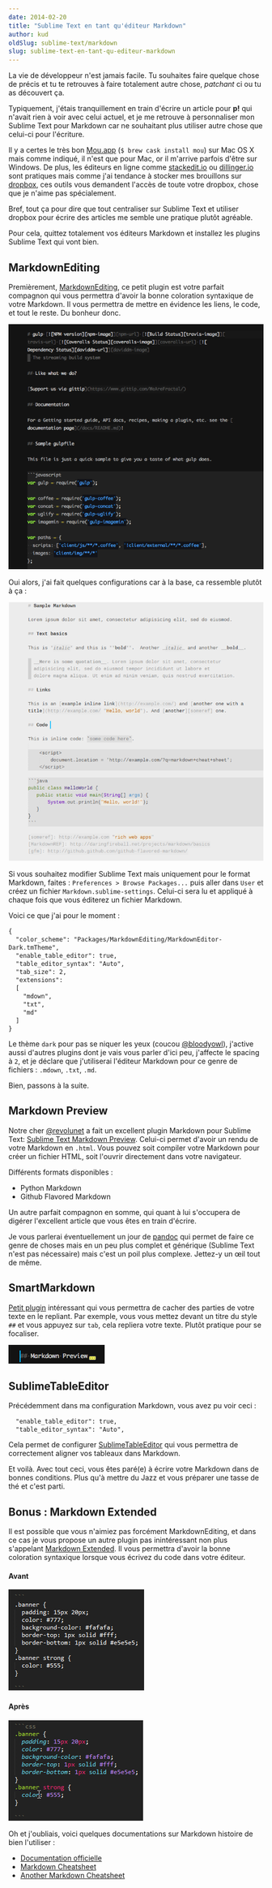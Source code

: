 ```yaml
---
date: 2014-02-20
title: "Sublime Text en tant qu'éditeur Markdown"
author: kud
oldSlug: sublime-text/markdown
slug: sublime-text-en-tant-qu-editeur-markdown
---
```


La vie de développeur n'est jamais facile. Tu souhaites faire quelque chose de
précis et tu te retrouves à faire totalement autre chose, _patchant_ ci ou tu as
découvert ça.

Typiquement, j'étais tranquillement en train d'écrire un article pour **p!** qui
n'avait rien à voir avec celui actuel, et je me retrouve à personnaliser mon
Sublime Text pour Markdown car ne souhaitant plus utiliser autre chose que
celui-ci pour l'écriture.

Il y a certes le très bon [Mou.app](http://mouapp.com/)
(`$ brew cask install mou`) sur Mac OS X mais comme indiqué, il n'est que pour
Mac, or il m'arrive parfois d'être sur Windows. De plus, les éditeurs en ligne
comme [stackedit.io](https://stackedit.io/) ou
[dillinger.io](http://dillinger.io/) sont pratiques mais comme j'ai tendance à
stocker mes brouillons sur [dropbox](https://db.tt/nTkiSUb), ces outils vous
demandent l'accès de toute votre dropbox, chose que je n'aime pas spécialement.

Bref, tout ça pour dire que tout centraliser sur Sublime Text et utiliser
dropbox pour écrire des articles me semble une pratique plutôt agréable.

Pour cela, quittez totalement vos éditeurs Markdown et installez les plugins
Sublime Text qui vont bien.

## MarkdownEditing

Premièrement, [MarkdownEditing](http://ttscoff.github.io/MarkdownEditing/), ce
petit plugin est votre parfait compagnon qui vous permettra d'avoir la bonne
coloration syntaxique de votre Markdown. Il vous permettra de mettre en évidence
les liens, le code, et tout le reste. Du bonheur donc.

![](/public/images/articles/2014-02-20-sublime-text-en-tant-qu-editeur-markdown/preview-markdownediting.png)

Oui alors, j'ai fait quelques configurations car à la base, ca ressemble plutôt
à ça :

![](/public/images/articles/2014-02-20-sublime-text-en-tant-qu-editeur-markdown/preview-markdownediting-light.png)

Si vous souhaitez modifier Sublime Text mais uniquement pour le format Markdown,
faites : `Preferences > Browse Packages...` puis aller dans `User` et créez un
fichier `Markdown.sublime-settings`. Celui-ci sera lu et appliqué à chaque fois
que vous éditerez un fichier Markdown.

Voici ce que j'ai pour le moment :

```
{
  "color_scheme": "Packages/MarkdownEditing/MarkdownEditor-Dark.tmTheme",
  "enable_table_editor": true,
  "table_editor_syntax": "Auto",
  "tab_size": 2,
  "extensions":
  [
    "mdown",
    "txt",
    "md"
  ]
}
```

Le thème `dark` pour pas se niquer les yeux (coucou
[@bloodyowl](https://twitter.com/bloodyowl)), j'active aussi d'autres plugins
dont je vais vous parler d'ici peu, j'affecte le spacing à `2`, et je déclare
que j'utiliserai l'éditeur Markdown pour ce genre de fichiers : `.mdown`,
`.txt`, `.md`.

Bien, passons à la suite.

## Markdown Preview

Notre cher [@revolunet](https://twitter.com/revolunet) a fait un excellent
plugin Markdown pour Sublime Text:
[Sublime Text Markdown Preview](https://github.com/revolunet/sublimetext-markdown-preview).
Celui-ci permet d'avoir un rendu de votre Markdown en `.html`. Vous pouvez soit
compiler votre Markdown pour créer un fichier HTML, soit l'ouvrir directement
dans votre navigateur.

Différents formats disponibles :

- Python Markdown
- Github Flavored Markdown

Un autre parfait compagnon en somme, qui quant à lui s'occupera de digérer
l'excellent article que vous êtes en train d'écrire.

Je vous parlerai éventuellement un jour de
[pandoc](http://johnmacfarlane.net/pandoc/) qui permet de faire ce genre de
choses mais en un peu plus complet et générique (Sublime Text n'est pas
nécessaire) mais c'est un poil plus complexe. Jettez-y un œil tout de même.

## SmartMarkdown

[Petit plugin](https://github.com/demon386/SmartMarkdown) intéressant qui vous
permettra de cacher des parties de votre texte en le repliant. Par exemple, vous
vous mettez devant un titre du style `##` et vous appuyez sur `tab`, cela
repliera votre texte. Plutôt pratique pour se focaliser.

![](/public/images/articles/2014-02-20-sublime-text-en-tant-qu-editeur-markdown/preview-smartmarkdown.png)

## SublimeTableEditor

Précédemment dans ma configuration Markdown, vous avez pu voir ceci :

```
  "enable_table_editor": true,
  "table_editor_syntax": "Auto",
```

Cela permet de configurer
[SublimeTableEditor](https://github.com/vkocubinsky/SublimeTableEditor) qui vous
permettra de correctement aligner vos tableaux dans Markdown.

Et voilà. Avec tout ceci, vous êtes paré(e) à écrire votre Markdown dans de
bonnes conditions. Plus qu'à mettre du Jazz et vous préparer une tasse de thé et
c'est parti.

## Bonus : Markdown Extended

Il est possible que vous n'aimiez pas forcément MarkdownEditing, et dans ce cas
je vous propose un autre plugin pas inintéressant non plus s'appelant
[Markdown Extended](https://github.com/jonschlinkert/sublime-markdown-extended).
Il vous permettra d'avoir la bonne coloration syntaxique lorsque vous écrivez du
code dans votre éditeur.

#### Avant

![](/public/images/articles/2014-02-20-sublime-text-en-tant-qu-editeur-markdown/preview-markdownextended-before.png)

#### Après

![](/public/images/articles/2014-02-20-sublime-text-en-tant-qu-editeur-markdown/preview-markdownextended-after.png)

Oh et j'oubliais, voici quelques documentations sur Markdown histoire de bien
l'utiliser :

- [Documentation officielle](http://daringfireball.net/projects/markdown/syntax)
- [Markdown Cheatsheet](https://github.com/adam-p/markdown-here/wiki/Markdown-Cheatsheet)
- [Another Markdown Cheatsheet](http://warpedvisions.org/projects/markdown-cheat-sheet.md)
